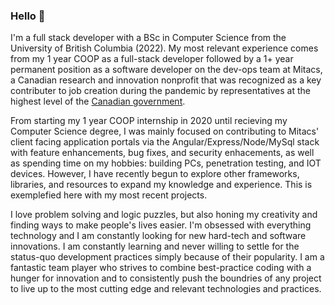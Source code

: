 ### Hello 👋

<!--
**burtonmars/burtonmars** is a ✨ _special_ ✨ repository because its `README.md` (this file) appears on your GitHub profile.

Here are some ideas to get you started:

- 🔭 I’m currently working on ...
- 🌱 I’m currently learning ...
- 👯 I’m looking to collaborate on ...
- 🤔 I’m looking for help with ...
- 💬 Ask me about ...
- 📫 How to reach me: ...
- 😄 Pronouns: ...
- ⚡ Fun fact: ...
-->

I'm a full stack developer with a BSc in Computer Science from the University of British Columbia (2022). My most relevant experience comes from my 1 year COOP as a full-stack developer followed by a 1+ year permanent position as a software developer on the dev-ops team at Mitacs, a Canadian research and innovation nonprofit that was recognized as a key contributer to job creation during the pandemic by representatives at the highest level of the [Canadian government](https://pm.gc.ca/en/videos/2020/06/25/remarks-additional-support-students-and-recent-grads).

From starting my 1 year COOP internship in 2020 until recieving my Computer Science degree, I was mainly focused on contributing to Mitacs' client facing application portals via the Angular/Express/Node/MySql stack with feature enhancements, bug fixes, and security enhacements, as well as spending time on my hobbies: building PCs, penetration testing, and IOT devices. However, I have recently begun to explore other frameworks, libraries, and resources to expand my knowledge and experience. This is exemplefied here with my most recent projects.

I love problem solving and logic puzzles, but also honing my creativity and finding ways to make people's lives easier. I'm obsessed with everything technology and I am constantly looking for new hard-tech and software innovations. I am constantly learning and never willing to settle for the status-quo development practices simply because of their popularity. I am a fantastic team player who strives to combine best-practice coding with a hunger for innovation and to consistently push the boundries of any project to live up to the most cutting edge and relevant technologies and practices. 
